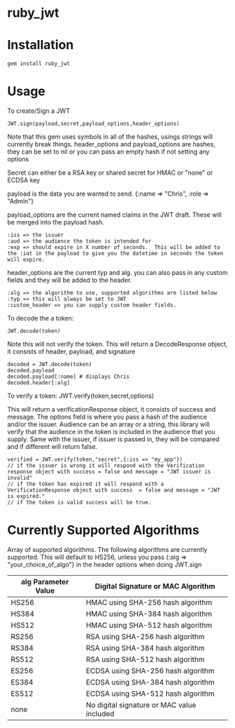 ruby_jwt
========

# Installation

	gem install ruby_jwt

# Usage
To create/Sign a JWT

	JWT.sign(payload,secret,payload_options,header_options)

Note that this gem uses symbols in all of the hashes, usings strings will currently break things.
header_options and payload_options are hashes, they can be set to nil or you can pass an empty hash if not setting any options

Secret can either be a RSA key or shared secret for HMAC or "none" or ECDSA key

payload is the data you are wanted to send.
	{:name => "Chris", :role => "Admin"}

payload_options are the current named claims in the JWT draft.  These will be merged into the payload hash.

	:iss => the issuer
	:aud => the audience the token is intended for
	:exp => should expire in X number of seconds.  This will be added to the :iat in the payload to give you the datetime in seconds the token will expire.

header_options are the current typ and alg.  you can also pass in any custom fields and they will be added to the header.
	
	:alg => the algorithm to use, supported algorithms are listed below
	:typ => this will always be set to JWT
	:custom_header => you can supply custom header fields.

To decode the a token:

	JWT.decode(token)

Note this will not verify the token.  This will return a DecodeResponse object, it consists of header, payload, and signature

	decoded = JWT.decode(token)
	decoded.payload
	decoded.payload[:name] # displays Chris
	decoded.header[:alg]

To verify a token:
	JWT.verify(token,secret,options)

This will return a verificationResponse object, it consists of success and message.
The options field is where you pass a hash of the audience and/or the issuer. Audience can be an array or a string, this library will verify that the audience in the token is included in the audience that you supply.  Same with the issuer, if issuer is passed in, they will be compared and if different will return false. 

	verified = JWT.verify(token,"secret",{:iss => "my_app"})
	// if the issuer is wrong it will respond with the Verification response object with success = false and message = "JWT issuer is invalid"
	// if the token has expired it will respond with a VerificationResponse object with success  = false and message = "JWT is expired."
	// if the token is valid success will be true.


# Currently Supported Algorithms 
Array of supported algorithms. The following algorithms are currently supported.  This will default to HS256, unless you pass {:alg => "your_choice_of_algo"} in the header options when doing JWT.sign

alg Parameter Value | Digital Signature or MAC Algorithm 
----------------|----------------------------
HS256 | HMAC using SHA-256 hash algorithm 
HS384 | HMAC using SHA-384 hash algorithm 
HS512 | HMAC using SHA-512 hash algorithm 
RS256 | RSA using SHA-256 hash algorithm
RS384 | RSA using SHA-384 hash algorithm
RS512 | RSA using SHA-512 hash algorithm
ES256 | ECDSA using SHA-256 hash algorithm
ES384 | ECDSA using SHA-384 hash algorithm
ES512 | ECDSA using SHA-512 hash algorithm
none | No digital signature or MAC value included